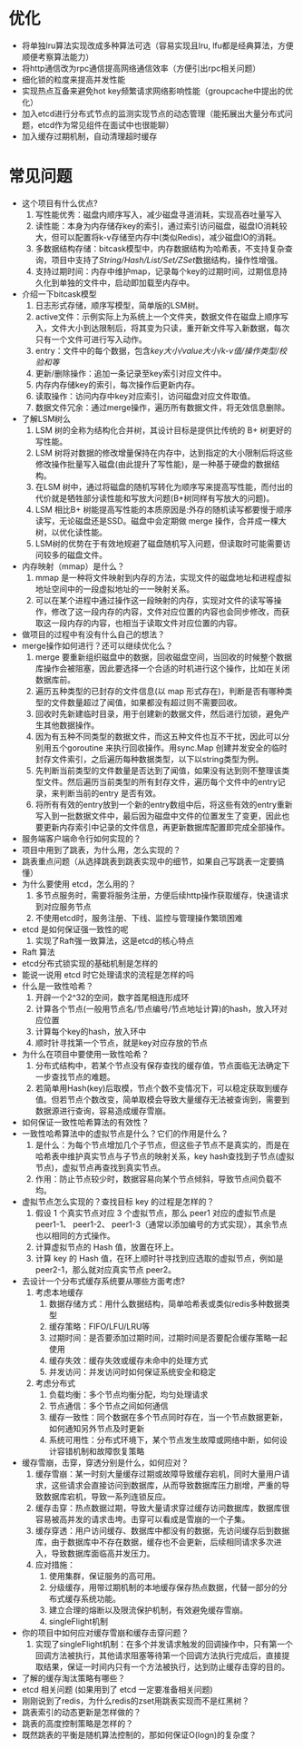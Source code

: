 # 优化

- 将单独lru算法实现改成多种算法可选（容易实现且lru, lfu都是经典算法，方便顺便考察算法能力） 
- 将http通信改为rpc通信提高网络通信效率（方便引出rpc相关问题） 
- 细化锁的粒度来提高并发性能 
- 实现热点互备来避免hot key频繁请求网络影响性能（groupcache中提出的优化） 
- 加入etcd进行分布式节点的监测实现节点的动态管理（能拓展出大量分布式问题，etcd作为常见组件在面试中也很能聊） 
- 加入缓存过期机制，自动清理超时缓存

# 常见问题

- 这个项目有什么优点? 
    1. 写性能优秀：磁盘内顺序写入，减少磁盘寻道消耗，实现高吞吐量写入
    2. 读性能：本身为内存储存key的索引，通过索引访问磁盘，磁盘IO消耗较大，但可以配置将k-v存储至内存中(类似Redis)，减少磁盘IO的消耗。
    3. 多数据结构存储：bitcask模型中，内存数据结构为哈希表，不支持复杂查询，项目中支持了*String/Hash/List/Set/ZSet*数据结构，操作性增强。
    4. 支持过期时间：内存中维护map，记录每个key的过期时间，过期信息持久化到单独的文件中，启动即加载至内存中。
- 介绍一下bitcask模型 
    1. 日志形式存储，顺序写模型，简单版的LSM树。
    2. active文件：示例实际上为系统上一个文件夹，数据文件在磁盘上顺序写入，文件大小到达限制后，将其变为只读，重开新文件写入新数据，每次只有一个文件可进行写入动作。
    3. entry：文件中的每个数据，包含*key大小/value大小/k-v值/操作类型/校验和等*
    4. 更新/删除操作：追加一条记录至key索引对应文件中。
    5. 内存内存储key的索引，每次操作后更新内存。
    6. 读取操作：访问内存中key对应索引，访问磁盘对应文件取值。
    7. 数据文件冗余：通过merge操作，遍历所有数据文件，将无效信息删除。
- 了解LSM树么 
    1. LSM 树的全称为结构化合并树，其设计目标是提供比传统的 B+ 树更好的写性能。
    2. LSM 树将对数据的修改增量保持在内存中，达到指定的大小限制后将这些修改操作批量写入磁盘(由此提升了写性能)，是一种基于硬盘的数据结构。 
    3. 在LSM 树中，通过将磁盘的随机写转化为顺序写来提高写性能，而付出的代价就是牺牲部分读性能和写放大问题(B+树同样有写放大的问题)。
    4. LSM 相比B+ 树能提高写性能的本质原因是:外存的随机读写都要慢于顺序读写，无论磁盘还是SSD。磁盘中会定期做 merge 操作，合并成一棵大树，以优化读性能。
    5. LSM树的优势在于有效地规避了磁盘随机写入问题，但读取时可能需要访问较多的磁盘文件。
- 内存映射（mmap）是什么？ 
    1. mmap 是一种将文件映射到内存的方法，实现文件的磁盘地址和进程虚拟地址空间中的一段虚拟地址的一一映射关系。 
    2. 可以在某个进程中通过操作这一段映射的内存，实现对文件的读写等操作，修改了这一段内存的内容，文件对应位置的内容也会同步修改，而获取这一段内存的内容，也相当于读取文件对应位置的内容。
- 做项目的过程中有没有什么自己的想法？ 
- merge操作如何进行？还可以继续优化么？
    1. merge 要重新组织磁盘中的数据，回收磁盘空间，当回收的时候整个数据库操作会被阻塞，因此要选择一个合适的时机进行这个操作，比如在关闭数据库前。
    2. 遍历五种类型的已封存的文件信息(以 map 形式存在)，判断是否有哪种类型的文件数量超过了闻值，如果都没有超过则不需要回收。
    3. 回收时先新建临时目录，用于创建新的数据文件，然后进行加锁，避免产生其他数据操作。
    4. 因为有五种不同类型的数据文件，而这五种文件也互不干扰，因此可以分别用五个goroutine 来执行回收操作。用sync.Map 创建并发安全的临时封存文件索引，之后遍历每种数据类型，以下以string类型为例。 
    5. 先判断当前类型的文件数量是否达到了闻值，如果没有达到则不整理该类型文件。然后遍历当前类型的所有封存文件，遍历每个文件中的entry记录，来判断当前的entry 是否有效。
    6. 将所有有效的entry放到一个新的entry数组中后，将这些有效的entry重新写入到一批数据文件中，最后因为磁盘中文件的位置发生了变更，因此也要更新内存索引中记录的文件信息，再更新数据库配置即完成全部操作。
- 服务端客户端命令行如何实现的？ 
- 项目中用到了跳表，为什么用，怎么实现的？ 
- 跳表重点问题（从选择跳表到跳表实现中的细节，如果自己写跳表一定要搞懂）
- 为什么要使用 etcd，怎么用的？ 
    1. 多节点服务时，需要将服务注册，方便后续http操作获取缓存，快速请求到对应服务节点
    2. 不使用etcd时，服务注册、下线、监控与管理操作繁琐困难
- etcd 是如何保证强一致性的呢 
    1. 实现了Raft强一致算法，这是etcd的核心特点
- Raft 算法
- etcd分布式锁实现的基础机制是怎样的 
- 能说一说用 etcd 时它处理请求的流程是怎样的吗 
- 什么是一致性哈希？
    1. 开辟一个2^32的空间，数字首尾相连形成环
    2. 计算各个节点(一般用节点名/节点编号/节点地址计算)的hash，放入环对应位置
    3. 计算每个key的hash，放入环中
    4. 顺时针寻找第一个节点，就是key对应存放的节点
- 为什么在项目中要使用一致性哈希？ 
    1. 分布式结构中，若某个节点没有保存查找的缓存值，节点面临无法确定下一步查找节点的难题。
    2. 若简单用Hash(key)后取模，节点个数不变情况下，可以稳定获取到缓存值。但若节点个数改变，简单取模会导致大量缓存无法被查询到，需要到数据源进行查询，容易造成缓存雪崩。
- 如何保证一致性哈希算法的有效性？ 
- 一致性哈希算法中的虚拟节点是什么？它们的作用是什么？ 
    1. 是什么：为每个节点增加几个子节点，但这些子节点不是真实的，而是在哈希表中维护真实节点与子节点的映射关系，key hash查找到子节点(虚拟节点)，虚拟节点再查找到真实节点。
    2. 作用：防止节点较少时，数据容易向某个节点倾斜，导致节点间负载不均。
- 虚拟节点怎么实现的？查找目标 key 的过程是怎样的？
    1. 假设 1 个真实节点对应 3 个虚拟节点，那么 peer1 对应的虚拟节点是 peer1-1、 peer1-2、 peer1-3（通常以添加编号的方式实现），其余节点也以相同的方式操作。
    2. 计算虚拟节点的 Hash 值，放置在环上。 
    3. 计算 key 的 Hash 值，在环上顺时针寻找到应选取的虚拟节点，例如是 peer2-1，那么就对应真实节点 peer2。
- 去设计一个分布式缓存系统要从哪些方面考虑?
    1. 考虑本地缓存
       1. 数据存储方式：用什么数据结构，简单哈希表或类似redis多种数据类型
       2. 缓存策略：FIFO/LFU/LRU等
       3. 过期时间：是否要添加过期时间，过期时间是否要配合缓存策略一起使用
       4. 缓存失效：缓存失效或缓存未命中的处理方式
       5. 并发访问：并发访问时如何保证系统安全和稳定
    2. 考虑分布式
       1. 负载均衡：多个节点均衡分配，均匀处理请求
       2. 节点通信：多个节点之间如何通信
       3. 缓存一致性：同个数据在多个节点同时存在，当一个节点数据更新，如何通知另外节点及时更新
       4. 系统可用性：分布式环境下，某个节点发生故障或网络中断，如何设计容错机制和故障恢复策略
- 缓存雪崩，击穿，穿透分别是什么，如何应对？ 
     1. 缓存雪崩：某一时刻大量缓存过期或故障导致缓存宕机，同时大量用户请求，这些请求会直接访问到数据库，从而导致数据库压力剧增，严重的导致数据库宕机，导致一系列连锁反应。
     2. 缓存击穿：热点数据过期，导致大量请求穿过缓存访问数据库，数据库很容易被高并发的请求击垮。击穿可以看成是雪崩的一个子集。
     3. 缓存穿透：用户访问缓存、数据库中都没有的数据，先访问缓存后到数据库，由于数据库中不存在数据，缓存也不会更新，后续相同请求多次进入，导致数据库面临高并发压力。
     4. 应对措施：
        1. 使用集群，保证服务的高可用。
        2. 分级缓存，用带过期机制的本地缓存保存热点数据，代替一部分的分布式缓存系统功能。
        3. 建立合理的熔断以及限流保护机制，有效避免缓存雪崩。
        4. singleFlight机制
- 你的项目中如何应对缓存雪崩和缓存击穿问题？ 
    1. 实现了singleFlight机制：在多个并发请求触发的回调操作中，只有第一个回调方法被执行，其他请求阻塞等待第一个回调方法执行完成后，直接提取结果，保证一时间内只有一个方法被执行，达到防止缓存击穿的目的。
- 了解的缓存淘汰策略有哪些？
- etcd 相关问题 (如果用到了 etcd 一定要准备相关问题)
- 刚刚说到了redis，为什么redis的zset用跳表实现而不是红黑树？ 
- 跳表索引的动态更新是怎样做的？ 
- 跳表的高度控制策略是怎样的？ 
- 既然跳表的平衡是随机算法控制的，那如何保证O(logn)的复杂度？